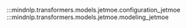 :::mindnlp.transformers.models.jetmoe.configuration_jetmoe
:::mindnlp.transformers.models.jetmoe.modeling_jetmoe